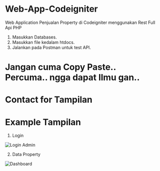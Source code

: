 # Web-App-Codeigniter
Web Application Penjualan Property di Codeigniter menggunakan Rest Full Api PHP

1. Masukkan Databases.
2. Masukkan file kedalam htdocs.
3. Jalankan pada Postman untuk test API.

# Jangan cuma Copy Paste.. Percuma.. ngga dapat Ilmu gan..

# Contact for Tampilan
# Example Tampilan
1. Login

![Login Admin](https://user-images.githubusercontent.com/48319849/70864538-89b9fb80-1f85-11ea-9875-9ff0de253246.png)

2. Data Property

![Dashboard](https://user-images.githubusercontent.com/48319849/70864537-89b9fb80-1f85-11ea-8bee-f8f3d6939a87.png)

